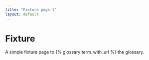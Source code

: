 ```yaml
---
title: "Fixture page 1"
layout: default
---
```


# Fixture

A simple fixture page to {% glossary term_with_url %} the glossary.
